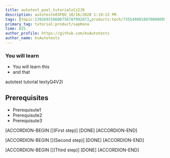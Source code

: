 ```yaml
---
title: autotest_pool_tutorialxCz2J0
description: autoteste03FQO_10/16/2020 1:19:13 PM
tags: [topic:139269250608756787992873,products:tech/73554900100700000996,tutorial:experience/advanced]
primary_tag: tutorial:product/sapHana
time: 825
author_profile: https://github.com/ksAutotests
author_name: ksAutotests
---
```

### You will learn
- You will learn this
- and that

autotest tutorial textyQ4V2I

## Prerequisites
- Prerequisute1
- Prerequisute2
- Prerequisute3

[ACCORDION-BEGIN [](First step)]
[DONE]
[ACCORDION-END]

[ACCORDION-BEGIN [](Second step)]
[DONE]
[ACCORDION-END]

[ACCORDION-BEGIN [](Third step)]
[DONE]
[ACCORDION-END]

